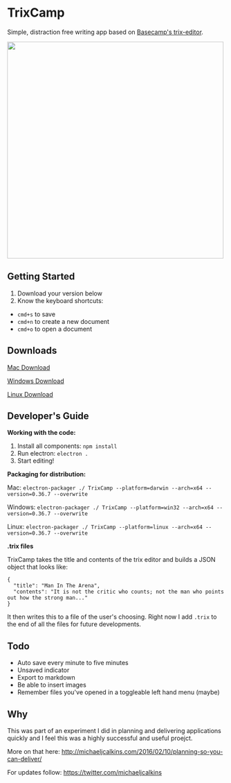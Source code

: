 # TrixCamp
Simple, distraction free writing app based on [Basecamp's trix-editor](https://github.com/basecamp/trix).

<img src="https://s3.amazonaws.com/michaeljcalkins/screenshot.png" height="500">

## Getting Started

1. Download your version below
2. Know the keyboard shortcuts:
  - `cmd+s` to save
  - `cmd+n` to create a new document
  - `cmd+o` to open a document

## Downloads

[Mac Download](http://bit.ly/1KhZbgq)

[Windows Download](http://bit.ly/20w3p6e)

[Linux Download](http://bit.ly/1KOiDBp)

## Developer's Guide

**Working with the code:**

1. Install all components: `npm install`
2. Run electron: `electron .`
3. Start editing!

**Packaging for distribution:**

Mac: `electron-packager ./ TrixCamp --platform=darwin --arch=x64 --version=0.36.7 --overwrite`

Windows: `electron-packager ./ TrixCamp --platform=win32 --arch=x64 --version=0.36.7 --overwrite`

Linux: `electron-packager ./ TrixCamp --platform=linux --arch=x64 --version=0.36.7 --overwrite`

**.trix files**

TrixCamp takes the title and contents of the trix editor and builds a JSON object that looks like:

```
{
  "title": "Man In The Arena",
  "contents": "It is not the critic who counts; not the man who points out how the strong man..."
}
```

It then writes this to a file of the user's choosing.  Right now I add `.trix` to the end of all the files for future developments.

## Todo

- Auto save every minute to five minutes
- Unsaved indicator
- Export to markdown
- Be able to insert images
- Remember files you've opened in a toggleable left hand menu (maybe)

## Why

This was part of an experiment I did in planning and delivering applications quickly and I feel this was a highly successful and useful proejct.

More on that here: http://michaeljcalkins.com/2016/02/10/planning-so-you-can-deliver/

For updates follow: https://twitter.com/michaeljcalkins
